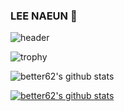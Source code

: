 ### LEE NAEUN :herb:
![header](https://capsule-render.vercel.app/api?type=rect&color=gradient&height=300&customColorList=5&section=header&text=capsule%20render&fontSize=90)


![trophy](https://github-profile-trophy.vercel.app/?username=better62)

![better62's github stats](https://github-readme-stats.vercel.app/api?username=better62&show_icons=true)

[![better62's github stats](https://github-readme-stats.vercel.app/api/top-langs/?username=better62&show_icons=true&hide_border=true&title_color=004386&icon_color=004386&layout=compact)](https://github.com/better62)
